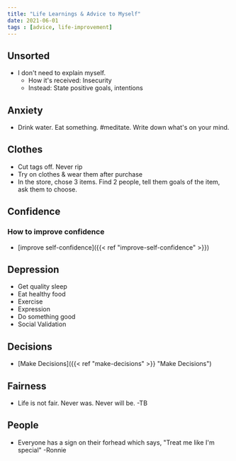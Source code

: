 ```yaml
---
title: "Life Learnings & Advice to Myself"
date: 2021-06-01
tags : [advice, life-improvement]
---
```


## Unsorted
- I don't need to explain myself. 
    - How it's received: Insecurity
    - Instead: State positive goals, intentions



## Anxiety
- Drink water. Eat something. #meditate. Write down what's on your mind. 




## Clothes
- Cut tags off. Never rip
- Try on clothes & wear them after purchase
- In the store, chose 3 items. Find 2 people, tell them goals of the item, ask them to choose.

## Confidence
### How to improve confidence
- [improve self-confidence]({{< ref "improve-self-confidence" >}})


## Depression
- Get quality sleep
- Eat healthy food
- Exercise
- Expression
- Do something good
- Social Validation


## Decisions
- [Make Decisions]({{< ref "make-decisions" >}} "Make Decisions")


## Fairness
- Life is not fair. Never was. Never will be. -TB

## People
- Everyone has a sign on their forhead which says, "Treat me like I'm special" -Ronnie

